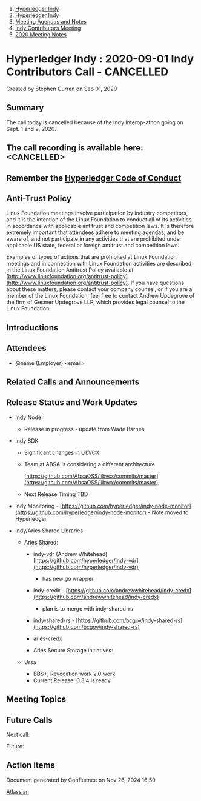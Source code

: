 1. [Hyperledger Indy](index.html)
2. [Hyperledger Indy](Hyperledger-Indy_19464194.html)
3. [Meeting Agendas and Notes](Meeting-Agendas-and-Notes_19464715.html)
4. [Indy Contributors Meeting](Indy-Contributors-Meeting_19464913.html)
5. [2020 Meeting Notes](2020-Meeting-Notes_19465228.html)

# Hyperledger Indy : 2020-09-01 Indy Contributors Call - CANCELLED

Created by Stephen Curran on Sep 01, 2020

## Summary

The call today is cancelled because of the Indy Interop-athon going on Sept. 1 and 2, 2020.

## The call recording is available here: &lt;CANCELLED&gt;

## Remember the [Hyperledger Code of Conduct](https://lf-hyperledger.atlassian.net/wiki/spaces/HYP/pages/19595281/Hyperledger+Code+of+Conduct)

## Anti-Trust Policy

Linux Foundation meetings involve participation by industry competitors, and it is the intention of the Linux Foundation to conduct all of its activities in accordance with applicable antitrust and competition laws. It is therefore extremely important that attendees adhere to meeting agendas, and be aware of, and not participate in any activities that are prohibited under applicable US state, federal or foreign antitrust and competition laws.

Examples of types of actions that are prohibited at Linux Foundation meetings and in connection with Linux Foundation activities are described in the Linux Foundation Antitrust Policy available at [http://www.linuxfoundation.org/antitrust-policy](http://www.linuxfoundation.org/antitrust-policy). If you have questions about these matters, please contact your company counsel, or if you are a member of the Linux Foundation, feel free to contact Andrew Updegrove of the firm of Gesmer Updegrove LLP, which provides legal counsel to the Linux Foundation.

## Introductions

## Attendees

- @name (Employer) &lt;email&gt;

## Related Calls and Announcements

## Release Status and Work Updates

- Indy Node
  
  - Release in progress - update from Wade Barnes
- Indy SDK
  
  - Significant changes in LibVCX
  - Team at ABSA is considering a different architecture
    
    [https://github.com/AbsaOSS/libvcx/commits/master](https://github.com/AbsaOSS/libvcx/commits/master)
  - Next Release Timing TBD
- Indy Monitoring - [https://github.com/hyperledger/indy-node-monitor](https://github.com/hyperledger/indy-node-monitor) - Note moved to Hyperledger
- Indy/Aries Shared Libraries
  
  - Aries Shared:
    
    - indy-vdr (Andrew Whitehead)  [https://github.com/hyperledger/indy-vdr](https://github.com/hyperledger/indy-vdr)
      
      - has new go wrapper
    - indy-credx - [https://github.com/andrewwhitehead/indy-credx](https://github.com/andrewwhitehead/indy-credx)
      
      - plan is to merge with indy-shared-rs
    - indy-shared-rs - [https://github.com/bcgov/indy-shared-rs](https://github.com/bcgov/indy-shared-rs)
    - aries-credx
    - Aries Secure Storage initiatives:
  - Ursa
    
    - BBS+, Revocation work 2.0 work
    - Current Release: 0.3.4 is ready.

## Meeting Topics

## Future Calls

Next call:

Future:

## Action items

Document generated by Confluence on Nov 26, 2024 16:50

[Atlassian](http://www.atlassian.com/)
